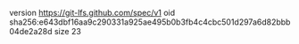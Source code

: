 version https://git-lfs.github.com/spec/v1
oid sha256:e643dbf16aa9c290331a925ae495b0b3fb4c4cbc501d297a6d82bbb04de2a28d
size 23
